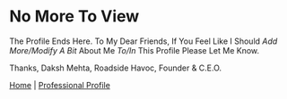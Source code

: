 # No More To View

The Profile Ends Here.
To My Dear Friends,
                   If You Feel Like I Should *Add More/Modify A Bit* About Me *To/In* This Profile Please Let Me Know.
                   
Thanks,
Daksh Mehta,
Roadside Havoc, Founder & C.E.O.


[Home](https://roadside-havoc.github.io/) | [Professional Profile](https://roadside-havoc.github.io/Havoc) 
